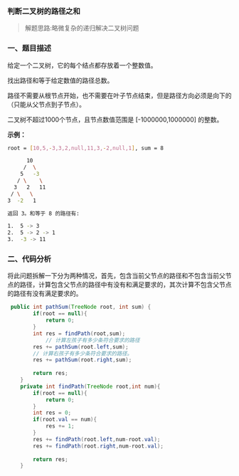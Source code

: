 ### 判断二叉树的路径之和

>解题思路:略微复杂的递归解决二叉树问题

### 一、题目描述

给定一个二叉树，它的每个结点都存放着一个整数值。

找出路径和等于给定数值的路径总数。

路径不需要从根节点开始，也不需要在叶子节点结束，但是路径方向必须是向下的（只能从父节点到子节点）。

二叉树不超过1000个节点，且节点数值范围是 [-1000000,1000000] 的整数。

**示例：**

```bash
root = [10,5,-3,3,2,null,11,3,-2,null,1], sum = 8

      10
     /  \
    5   -3
   / \    \
  3   2   11
 / \   \
3  -2   1

返回 3。和等于 8 的路径有:

1.  5 -> 3
2.  5 -> 2 -> 1
3.  -3 -> 11
```

### 二、代码分析

将此问题拆解一下分为两种情况，首先，包含当前父节点的路径和不包含当前父节点的路径，计算包含父节点的路径中有没有和满足要求的，其次计算不包含父节点的路径有没有满足要求的。

```java
 public int pathSum(TreeNode root, int sum) {
        if(root == null){
            return 0;
        }        
        int res = findPath(root,sum);
   			// 计算左孩子有多少条符合要求的路径
        res += pathSum(root.left,sum);
        // 计算右孩子有多少条符合要求的路径。
        res += pathSum(root.right,sum);
        
        return res;        
    }
    private int findPath(TreeNode root,int num){
        if(root == null){
            return 0;
        }
        int res = 0;
        if(root.val == num){
            res += 1;
        }
        res += findPath(root.left,num-root.val);
        res += findPath(root.right,num-root.val);
        
        return res;
    }
```

